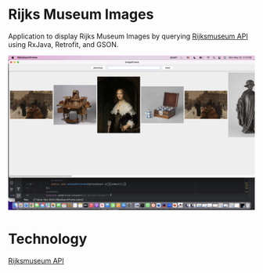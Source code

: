 # Rijks Museum Images

Application to display Rijks Museum Images by querying [Rijksmuseum API](https://www.rijksmuseum.nl/en/api) 
using RxJava, Retrofit, and GSON.

![Screenshot](screenshots/screenshot.png)

# Technology
[Rijksmuseum API](https://www.rijksmuseum.nl/en/api)

